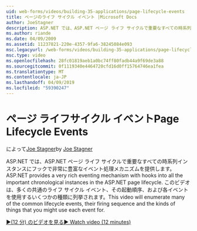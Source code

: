 ```yaml
---
uid: web-forms/videos/building-35-applications/page-lifecycle-events
title: ページのライフ サイクル イベント |Microsoft Docs
author: JoeStagner
description: ASP.NET では、ASP.NET ページ ライフ サイクルで重要なすべての時系列インスタンスにフックで非常に豊富なイベント処理メカニズムを提供します。 このビデオでは、列挙型をされます.
ms.author: riande
ms.date: 04/09/2009
ms.assetid: 11237821-220e-4357-9fa6-38245084e093
msc.legacyurl: /web-forms/videos/building-35-applications/page-lifecycle-events
msc.type: video
ms.openlocfilehash: 28fc01819aeb1a0bc74ff80fadb44a9f69de3a88
ms.sourcegitcommit: 0f1119340e4464720cfd16d0ff15764746ea1fea
ms.translationtype: MT
ms.contentlocale: ja-JP
ms.lasthandoff: 04/09/2019
ms.locfileid: "59390247"
---
```

# <a name="page-lifecycle-events"></a><span data-ttu-id="a4013-104">ページ ライフサイクル イベント</span><span class="sxs-lookup"><span data-stu-id="a4013-104">Page Lifecycle Events</span></span>

<span data-ttu-id="a4013-105">によって[Joe Stagner](https://github.com/JoeStagner)</span><span class="sxs-lookup"><span data-stu-id="a4013-105">by [Joe Stagner](https://github.com/JoeStagner)</span></span>

<span data-ttu-id="a4013-106">ASP.NET では、ASP.NET ページ ライフ サイクルで重要なすべての時系列インスタンスにフックで非常に豊富なイベント処理メカニズムを提供します。</span><span class="sxs-lookup"><span data-stu-id="a4013-106">ASP.NET provides a very rich eventing mechanism with hooks into all the important chronological instances in the ASP.NET page lifecycle.</span></span> <span data-ttu-id="a4013-107">このビデオは、多くの共通のライフ サイクル イベント、その起動順序、および各イベントを使用するいくつかの種類に列挙されます。</span><span class="sxs-lookup"><span data-stu-id="a4013-107">This video will enumerate many of the common lifecycle events, their firing sequence and the kinds of things that you might use each event for.</span></span>

[<span data-ttu-id="a4013-108">&#9654;(12 分) のビデオを見る</span><span class="sxs-lookup"><span data-stu-id="a4013-108">&#9654; Watch video (12 minutes)</span></span>](https://channel9.msdn.com/Blogs/ASP-NET-Site-Videos/page-lifecycle-events)

